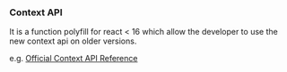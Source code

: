 ### Context API

It is a function polyfill for react < 16 which allow the developer to use the new context api on older versions.

e.g. [Official Context API Reference](https://reactjs.org/blog/2018/03/29/react-v-16-3.html#official-context-api)
